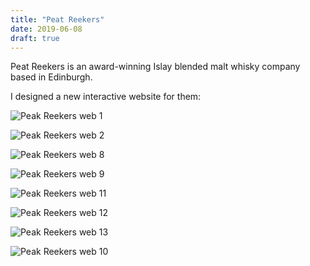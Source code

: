 ```yaml
---
title: "Peat Reekers"
date: 2019-06-08
draft: true
---
```


Peat Reekers is an award-winning Islay blended malt whisky company based in Edinburgh.

I designed a new interactive website for them:

![Peak Reekers web 1](/peat-reekers/web-1.png)

![Peak Reekers web 2](/peat-reekers/web-2.png)

![Peak Reekers web 8](/peat-reekers/web-8.png)

![Peak Reekers web 9](/peat-reekers/web-9.png)

![Peak Reekers web 11](/peat-reekers/web-11.png)

![Peak Reekers web 12](/peat-reekers/web-12.png)

![Peak Reekers web 13](/peat-reekers/web-13.png)

![Peak Reekers web 10](/peat-reekers/web-10.png)
